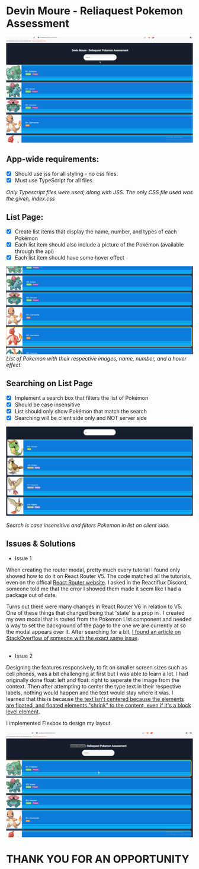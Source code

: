 # Devin Moure - Reliaquest Pokemon Assessment

![App Demo](https://github.com/DeviNoles/ReliaquestPokemon/blob/main/ui-assessment-pokedex-snr/public/readmeimages/fullapp.gif?raw=true)


## App-wide requirements:
- [X] Should use jss for all styling - no css files.
- [X] Must use TypeScript for all files

*Only Typescript files were used, along with JSS. The only CSS file used was the given, index.css*


## List Page:
- [X] Create list items that display the name, number, and types of each Pokémon
- [X] Each list item should also include a picture of the Pokémon (available through the api)
- [X] Each list item should have some hover effect

![Pokemon List Page with Hover Effect](https://github.com/DeviNoles/ReliaquestPokemon/blob/main/ui-assessment-pokedex-snr/public/readmeimages/pokemonlist.PNG?raw=true)
*List of Pokemon with their respective images, name, number, and a hover effect.*


## Searching on List Page
- [X] Implement a search box that filters the list of Pokémon
- [X] Should be case insensitive
- [X] List should only show Pokémon that match the search
- [X] Searching will be client side only and NOT server side

![Search Box](https://github.com/DeviNoles/ReliaquestPokemon/blob/main/ui-assessment-pokedex-snr/public/readmeimages/pokemonsearch.PNG?raw=true)

*Search is case insensitive and filters Pokemon in list on client side.*


## Issues & Solutions
* Issue 1  

When creating the router modal, pretty much every tutorial I found only showed how to do it on React Router V5. The code matched all the tutorials, even on the offical [React Router website](https://v5.reactrouter.com/web/example/modal-gallery). I asked in the Reactiflux Discord, someone told me that the error I showed them made it seem like I had a package out of date.

Turns out there were many changes in React Router V6 in relation to V5. One of these things that changed being that 'state' is a prop in <Link/>. I created my own modal that is routed from the Pokemon List component and needed a way to set the background of the page to the one we are currently at so the modal appears over it. After searching for a bit, [I found an article on StackOverflow of someone with the exact same issue](https://stackoverflow.com/questions/71375943/ts-error-object-literal-may-only-specify-known-properties-and-state-does-not).  
<br>


* Issue 2

Designing the features responsively, to fit on smaller screen sizes such as cell phones, was a bit challenging at first but I was able to learn a lot. I had originally done float: left and float: right to seperate the image from the context. Then after attempting to center the type text in their respective labels, nothing would happen and the text would stay where it was. I learned that this is because [the text isn't centered because the elements are floated, and floated elements "shrink" to the content, even if it's a block level element](https://stackoverflow.com/questions/10408072/text-aligncenter-doesnt-work).

I implemented Flexbox to design my layout.


![Responsive App](https://github.com/DeviNoles/ReliaquestPokemon/blob/main/ui-assessment-pokedex-snr/public/readmeimages/responsivepokemon.gif?raw=true)

# THANK YOU FOR AN OPPORTUNITY
